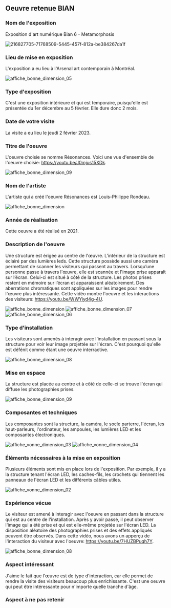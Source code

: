 ## Oeuvre retenue BIAN

### Nom de l'exposition
Exposition d'art numérique Bian 6 - Metamorphosis

![216827705-71768509-5445-457f-812a-be384267da1f](https://user-images.githubusercontent.com/112189528/219074354-18f368e1-d5b7-4c4f-8bfc-9a8a36620ab2.png)

### Lieu de mise en exposition
L'exposition a eu lieu à l'Arsenal art contemporain à Montréal.

![affiche_bonne_dimension_05](https://user-images.githubusercontent.com/112189528/219096315-dd595330-dcea-4a84-ac74-369b0ce621fb.png)

### Type d'exposition
C'est une exposition intérieure et qui est temporaire, puisqu'elle est présentée du 1er décembre au 5 février. Elle dure donc 2 mois. 

### Date de votre visite
La visite a eu lieu le jeudi 2 février 2023.

### Titre de l'oeuvre 
L'oeuvre choisie se nomme Résonances.
Voici une vue d'ensemble de l'oeuvre choisie: https://youtu.be/J0mjus15XDk.

![affiche_bonne_dimension_09](https://user-images.githubusercontent.com/112189528/219096136-8a4cdb4e-67fa-43ed-a9e3-aa051324df0f.png)


### Nom de l'artiste
L'artiste qui a créé l'oeuvre Résonances est Louis-Philippe Rondeau.

![affiche_bonne_dimension](https://user-images.githubusercontent.com/112189528/219096531-3ee19e59-1d81-45b0-8e44-a9f73669d1d8.png)

### Année de réalisation 
Cette oeuvre a été réalisé en 2021.

### Description de l'oeuvre 
Une structure est érigée au centre de l'œuvre. L'intérieur de la structure est éclairé par des lumières leds. Cette structure possède aussi une caméra permettant de scanner les visiteurs qui passent au travers. Lorsqu’une personne passe à travers l'œuvre, elle est scannée et l'image prise apparaît sur l’écran. Celui-ci est situé à côté de la structure. Les photos prises restent en mémoire sur l’écran et apparaissent aléatoirement. Des aberrations chromatiques sont appliquées sur les images pour rendre l'œuvre plus intéressante.
Cette vidéo montre l'oeuvre et les interactions des visiteurs: https://youtu.be/WWYiyd4g-4U.

![affiche_bonne_dimension](https://user-images.githubusercontent.com/112189528/219074819-68e10021-4b98-4f97-9ff7-49331059a001.png)
![affiche_bonne_dimension_07](https://user-images.githubusercontent.com/112189528/219096630-aa90adb2-30fb-4407-88ea-8dd2c70d963e.png)
![affiche_bonne_dimension_06](https://user-images.githubusercontent.com/112189528/219096663-b284507f-7d35-4dbc-b2a7-c467b1763df3.png)


### Type d'installation 
Les visiteurs sont amenés à interagir avec l'installation en passant sous la structure pour voir leur image projettée sur l'écran. C'est pourquoi qu'elle est défénit comme étant une oeuvre interractive. 

![affiche_bonne_dimension_08](https://user-images.githubusercontent.com/112189528/219096907-56bcb4d9-bd86-4856-8cff-ea2ba3b66c1c.png)

### Mise en espace 
La structure est placée au centre et à côté de celle-ci se trouve l'écran qui diffuse les photographies prises. 

![affiche_bonne_dimension_09](https://user-images.githubusercontent.com/112189528/219098253-14b284bd-0e19-4a48-9e81-008df3d132de.png)

### Composantes et techniques 
Les composantes sont la structure, la caméra, le socle parterre, l'écran, les haut-parleurs, l'ordinateur, les ampoules, les lumières LED et les composantes électroniques.

![affiche_vonne_dimension_03](https://user-images.githubusercontent.com/112189528/219091828-9ef4793b-635c-4b9d-83c0-998165087631.png)
![affiche_vonne_dimension_04](https://user-images.githubusercontent.com/112189528/219092234-b170f809-6972-4f23-81cf-0537124a7709.png)


### Éléments nécessaires à la mise en exposition
Plusieurs éléments sont mis en place lors de l'exposition. Par exemple, il y a la structure tenant l'écran LED, les caches-fils, les crochets qui tiennent les panneaux de l'écran LED et les différents câbles utiles. 

![affiche_vonne_dimension_02](https://user-images.githubusercontent.com/112189528/219091280-5b5e8c1d-0abc-4379-901d-df4cddcc307b.png)


### Expérience vécue
Le visiteur est amené à interagir avec l'oeuvre en passant dans la structure qui est au centre de l'installation. Après y avoir passé, il peut observer l'image qui a été prise et qui est elle-même projetée sur l'écran LED. La disposition aléatoire des photographies prises et des effets appliqués peuvent être observés.
Dans cette vidéo, nous avons un apperçu de l'interaction du visiteur avec l'oeuvre: https://youtu.be/7HUZBPuqh7Y.

![affiche_bonne_dimension_08](https://user-images.githubusercontent.com/112189528/219095967-4d302d8d-0be9-4bc7-92aa-70cf16c66e3b.png)

### Aspect intéressant
J'aime le fait que l'œuvre est de type d'interaction, car elle permet de rendre la visite des visiteurs beaucoup plus enrichissante. C'est une oeuvre qui peut être intéressante pour n'importe quelle tranche d'âge. 

### Aspect à ne pas retenir

